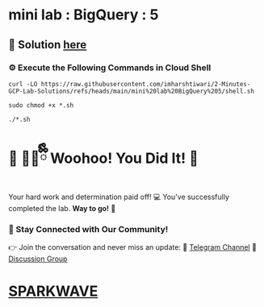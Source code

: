 # mini lab : BigQuery : 5

## 🔑 Solution [here](https://www.youtube.com/@sparkwave.01)

### ⚙️ Execute the Following Commands in Cloud Shell

```
curl -LO https://raw.githubusercontent.com/imharshtiwari/2-Minutes-GCP-Lab-Solutions/refs/heads/main/mini%20lab%20BigQuery%205/shell.sh

sudo chmod +x *.sh

./*.sh
```

# 🎉 🐻‍❄️ྀིྀི Woohoo! You Did It! 🎉

Your hard work and determination paid off! 💻
You've successfully completed the lab. **Way to go!** 🚀

### 💬 Stay Connected with Our Community!
👉 Join the conversation and never miss an update:
📢 [Telegram Channel](https://t.me/sparkwave.01)
👥 [Discussion Group](https://t.me/sparkwave.01chats)

# [SPARKWAVE](https://www.youtube.com/@sparkwave.01)

